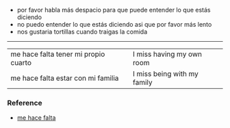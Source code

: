 

- por favor habla más despacio para que puede entender lo que estás diciendo
- no puedo entender lo que estás diciendo asi que por favor más lento
- nos gustaria tortillas cuando traigas la comida

---

| | |
|-|-|
| me hace falta tener mi propio cuarto | I miss having my own room |
| me hace falta estar con mi familia | I miss being with my family |

### Reference

- [me hace falta](https://forum.wordreference.com/threads/me-haces-falta.38814/)
